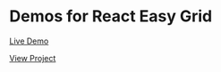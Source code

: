 # Demos for React Easy Grid

[Live Demo](http://react-easy-grid.surge.sh/)

[View Project](https://github.com/veenedu/react-easy-grid)
